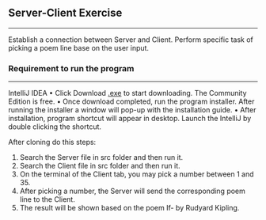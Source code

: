 ## Server-Client Exercise
----
Establish a connection between Server and Client. Perform specific task of picking a poem line base on the user input.

### Requirement to run the program
----
IntelliJ IDEA
   • Click Download [.exe](https://www.jetbrains.com/idea/download/?fromIDE=&section=windows) to start downloading. The Community Edition is free.
   • Once download completed, run the program installer. After running the installer a window will pop-up with the installation guide.
   • After installation, program shortcut will appear in desktop. Launch the IntelliJ by double clicking the shortcut.
   

After cloning do this steps:
1. Search the Server file in src folder and then run it.
2. Search the Client file in src folder and then run it.
3. On the terminal of the Client tab, you may pick a number between 1 and 35.
4. After picking a number, the Server will send the corresponding poem line to the Client.
5. The result will be shown based on the poem If- by Rudyard Kipling. 

